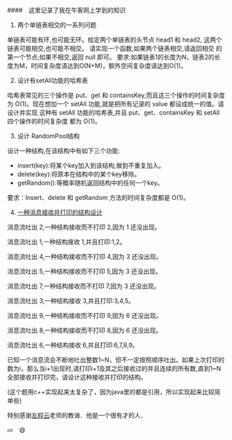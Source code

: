 ####　这里记录了我在牛客网上学到的知识

1. 两个单链表相交的一系列问题

单链表可能有环,也可能无环。给定两个单链表的头节点 head1 和 head2, 这两个链表可能相交,也可能不相交。
请实现一个函数,如果两个链表相交,请返回相交 的第一个节点;如果不相交,返回 null 即可。
要求:如果链表1的长度为N，链表2的长度为M，时间复杂度请达到O(N+M)，额外空间复杂度请达到O(1)。

2. 设计有setAll功能的哈希表

哈希表常见的三个操作是 put、get 和 containsKey,而且这三个操作的时间复杂度为 O(1)。现在想加一个 setAll 功能,就是把所有记录的 value 都设成统一的值。请设计并实现 这种有 setAll 功能的哈希表,并且 put、get、containsKey 和 setAll 四个操作的时间复杂度 都为 O(1)。

3. 设计 RandomPool结构

设计一种结构,在该结构中有如下三个功能:

* insert(key):将某个key加入到该结构,做到不重复加入。
* delete(key):将原本在结构中的某个key移除。
* getRandom():等概率随机返回结构中的任何一个key。

要求：Insert、delete 和 getRandom 方法的时间复杂度都是 O(1)。

4. [一种消息接收并打印的结构设计](./ReadandPrintOrder.java)

消息流吐出 2,一种结构接收而不打印 2,因为 1 还没出现。

消息流吐出 1,一种结构接收 1,并且打印:1,2。

消息流吐出 4,一种结构接收而不打印 4,因为 3 还没出现。

消息流吐出 5,一种结构接收而不打印 5,因为 3 还没出现。

消息流吐出 7,一种结构接收而不打印 7,因为 3 还没出现。

消息流吐出 3,一种结构接收 3,并且打印:3,4,5。

消息流吐出 9,一种结构接收而不打印 9,因为 6 还没出现。

消息流吐出 8,一种结构接收而不打印 8,因为 6 还没出现。

消息流吐出 6,一种结构接收 6,并且打印:6,7,8,9。

已知一个消息流会不断地吐出整数1~N，但不一定按照顺序吐出。如果上次打印的数为i，那么当i+1出现时,请打印i+1及其之后接收过的并且连续的所有数,直到1~N全部接收并打印完，请设计这种接收并打印的结构。


(这个题用c++实现起来太复杂了，因为java里的都是引用，所以实现起来比较简单些)



特别感谢[左程云](http://site.douban.com/zuochengyun/)老师的教诲．他是一个很有才的人．

:zzz:　:smile:



